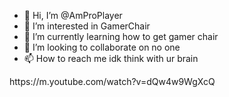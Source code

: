 - 👋 Hi, I’m @AmProPlayer
- 👀 I’m interested in GamerChair
- 🌱 I’m currently learning how to get gamer chair
- 💞️ I’m looking to collaborate on no one
- 📫 How to reach me idk think with ur brain

<!---
AmProPlayer/AmProPlayer is a ✨ special ✨ repository because its `README.md` (this file) appears on your GitHub profile.
You can click the Preview link to take a look at your changes.
---> https://m.youtube.com/watch?v=dQw4w9WgXcQ
